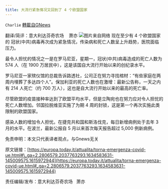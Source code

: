 ```yaml
---
title: 大流行紧急情况又回到了 4 个欧盟国家
---
```

`Charlie` [轉載自GNews](https://gnews.org/zh-hans/1607479/)

翻译/简评：意大利达芬奇农场    萧亦
![](https://assets.gnews.org/wp-content/uploads/2021/10/10211.jpg)图片来自网络
现在至少有 4 个欧盟国家的 冠状(中共)病毒再次成为紧急情况，传染病和死亡人数呈上升趋势，医院面临压力。

最令人担忧的情况之一是在罗马尼亚，星期一，冠状(中共)病毒造成的死亡人数为 574 人（在 1900 万居民中），这是该国自大流行开始以来的创纪录水平。

罗马尼亚一家殡仪馆的总裁告诉路透社，公司正在努力寻找棺材：“有些家庭在两周内埋葬了多达四个人”。保加利亚的死亡人数也在激增：最新公告称，一天之内有 214 人死亡（约 700 万人），这也是自大流行开始以来的最高的死亡率。

尽管欧盟的疫苗接种率达到了欧盟平均水平，但是立陶宛也在努力应对令人担忧的死亡人数增加。邻国拉脱维亚实施了为期 4 周的封锁，这是第一个再次实施此类限制的欧盟国家。

感染人数的增加令人担忧。在捷克共和国和斯洛伐克，每日新增病例处于去年 3 月的水平。在波兰，最新公报自 5 月以来首次每天报告超过 5,000 例新病例。

免责申明：本文只代表译者观点，与Gnews无关

原文链接：[https://europa.today.it/attualita/torna-emergenza-covid-ue.html#\_ga=2.2806579.2037763293.1634583631-145009575.1615972944](https://europa.today.it/attualita/torna-emergenza-covid-ue.html#_ga=2.2806579.2037763293.1634583631-145009575.1615972944)

责任编辑/发布：意大利达芬奇农场   萧亦
